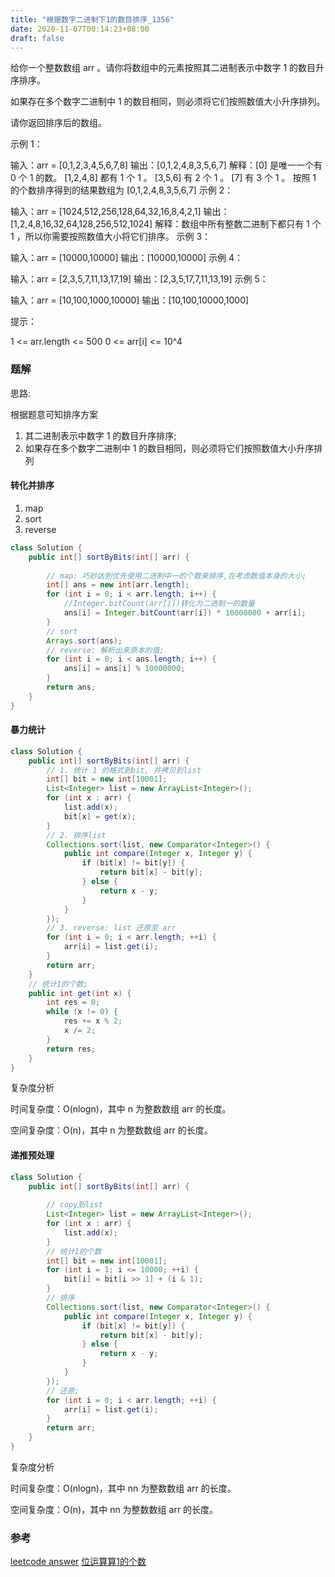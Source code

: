 ```yaml
---
title: "根据数字二进制下1的数目排序_1356"
date: 2020-11-07T00:14:23+08:00
draft: false
---
```



给你一个整数数组 arr 。请你将数组中的元素按照其二进制表示中数字 1 的数目升序排序。

如果存在多个数字二进制中 1 的数目相同，则必须将它们按照数值大小升序排列。

请你返回排序后的数组。

示例 1：

输入：arr = [0,1,2,3,4,5,6,7,8]
输出：[0,1,2,4,8,3,5,6,7]
解释：[0] 是唯一一个有 0 个 1 的数。
[1,2,4,8] 都有 1 个 1 。
[3,5,6] 有 2 个 1 。
[7] 有 3 个 1 。
按照 1 的个数排序得到的结果数组为 [0,1,2,4,8,3,5,6,7]
示例 2：

输入：arr = [1024,512,256,128,64,32,16,8,4,2,1]
输出：[1,2,4,8,16,32,64,128,256,512,1024]
解释：数组中所有整数二进制下都只有 1 个 1 ，所以你需要按照数值大小将它们排序。
示例 3：

输入：arr = [10000,10000]
输出：[10000,10000]
示例 4：

输入：arr = [2,3,5,7,11,13,17,19]
输出：[2,3,5,17,7,11,13,19]
示例 5：

输入：arr = [10,100,1000,10000]
输出：[10,100,10000,1000]
 

提示：

1 <= arr.length <= 500
0 <= arr[i] <= 10^4

### 题解

思路:

根据题意可知排序方案
1. 其二进制表示中数字 1 的数目升序排序;
2. 如果存在多个数字二进制中 1 的数目相同，则必须将它们按照数值大小升序排列


#### 转化并排序

1. map
2. sort
3. reverse

```java
class Solution {
    public int[] sortByBits(int[] arr) {
        
        // map: 巧妙达到优先使用二进制中一的个数来排序,在考虑数值本身的大小;
        int[] ans = new int[arr.length];
        for (int i = 0; i < arr.length; i++) {
            //Integer.bitCount(arr[i])转化为二进制一的数量
            ans[i] = Integer.bitCount(arr[i]) * 10000000 + arr[i];
        }
        // sort
        Arrays.sort(ans);
        // reverse: 解析出来原本的值;
        for (int i = 0; i < ans.length; i++) {
            ans[i] = ans[i] % 10000000;
        }
        return ans;
    }
}
```

#### 暴力统计

```java
class Solution {
    public int[] sortByBits(int[] arr) {
        // 1. 统计 1 的格式到bit, 并拷贝到list
        int[] bit = new int[10001];
        List<Integer> list = new ArrayList<Integer>();
        for (int x : arr) {
            list.add(x);
            bit[x] = get(x);
        }
        // 2. 排序list
        Collections.sort(list, new Comparator<Integer>() {
            public int compare(Integer x, Integer y) {
                if (bit[x] != bit[y]) {
                    return bit[x] - bit[y];
                } else {
                    return x - y;
                }
            }
        });
        // 3. reverse: list 还原至 arr
        for (int i = 0; i < arr.length; ++i) {
            arr[i] = list.get(i);
        }
        return arr;
    }
    // 统计1的个数;
    public int get(int x) {
        int res = 0;
        while (x != 0) {
            res += x % 2;
            x /= 2;
        }
        return res;
    }
}
```

复杂度分析

时间复杂度：O(nlogn)，其中 n 为整数数组 arr 的长度。

空间复杂度：O(n)，其中 n 为整数数组 arr 的长度。



#### 递推预处理

```java
class Solution {
    public int[] sortByBits(int[] arr) {
        
        // copy到list
        List<Integer> list = new ArrayList<Integer>();
        for (int x : arr) {
            list.add(x);
        }
        // 统计1的个数
        int[] bit = new int[10001];
        for (int i = 1; i <= 10000; ++i) {
            bit[i] = bit[i >> 1] + (i & 1);
        }
        // 排序
        Collections.sort(list, new Comparator<Integer>() {
            public int compare(Integer x, Integer y) {
                if (bit[x] != bit[y]) {
                    return bit[x] - bit[y];
                } else {
                    return x - y;
                }
            }
        });
        // 还原;
        for (int i = 0; i < arr.length; ++i) {
            arr[i] = list.get(i);
        }
        return arr;
    }
}

```

复杂度分析

时间复杂度：O(nlogn)，其中 nn 为整数数组 arr 的长度。

空间复杂度：O(n)，其中 nn 为整数数组 arr 的长度。




### 参考
[leetcode answer](https://leetcode-cn.com/problems/sort-integers-by-the-number-of-1-bits/solution/gen-ju-shu-zi-er-jin-zhi-xia-1-de-shu-mu-pai-xu-by/)
[位运算算1的个数](https://leetcode-cn.com/problems/sort-integers-by-the-number-of-1-bits/solution/wei-yun-suan-he-pai-xu-kan-wan-ni-neng-xie-chu-sha/)
